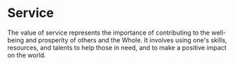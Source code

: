 # Service

The value of service represents the importance of contributing to the well-being and prosperity of others and the Whole. It involves using one's skills, resources, and talents to help those in need, and to make a positive impact on the world.